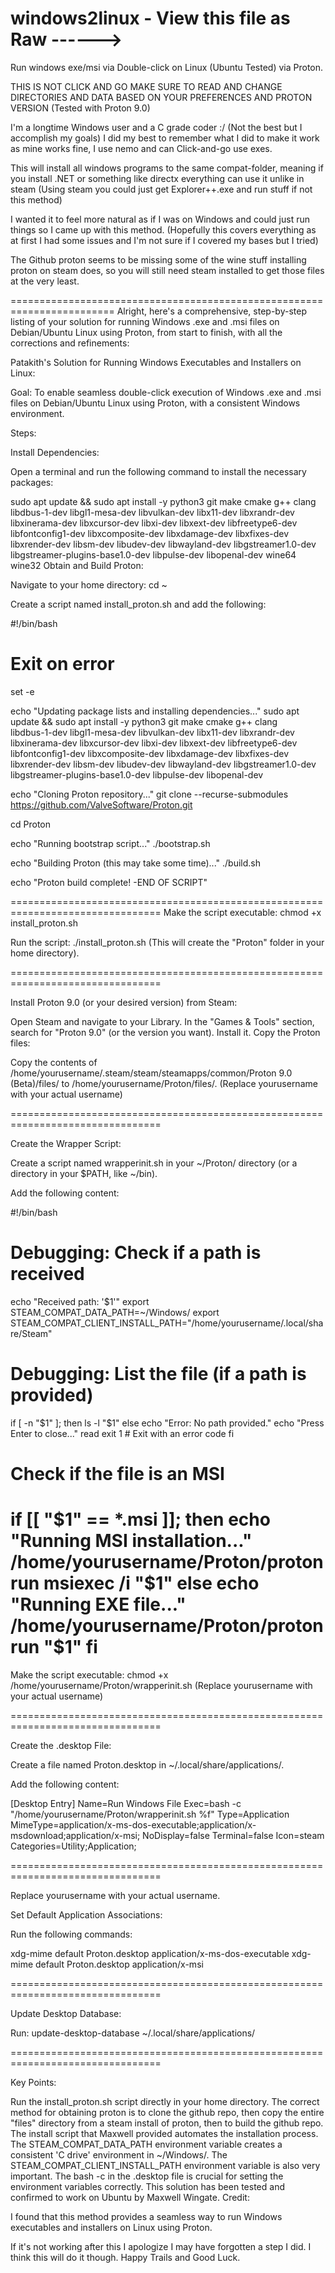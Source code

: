 # windows2linux - View this file as Raw ------>
Run windows exe/msi via Double-click on Linux (Ubuntu Tested) via Proton.

THIS IS NOT CLICK AND GO MAKE SURE TO READ AND CHANGE DIRECTORIES AND DATA BASED ON YOUR PREFERENCES AND PROTON VERSION (Tested with Proton 9.0)

I'm a longtime Windows user and a C grade coder :/ (Not the best but I accomplish my goals)
I did my best to remember what I did to make it work as mine works fine, I use nemo and can Click-and-go use exes.

This will install all windows programs to the same compat-folder, meaning if you install .NET or something like directx everything can use it unlike in steam (Using steam you could just get Explorer++.exe and run stuff if not this method)

I wanted it to feel more natural as if I was on Windows and could just run things so I came up with this method.
(Hopefully this covers everything as at first I had some issues and I'm not sure if I covered my bases but I tried)

The Github proton seems to be missing some of the wine stuff installing proton on steam does, so you will still need steam installed to get those files at the very least.

========================================================================
Alright, here's a comprehensive, step-by-step listing of your solution for running Windows .exe and .msi files on Debian/Ubuntu Linux using Proton, from start to finish, with all the corrections and refinements:

Patakith's Solution for Running Windows Executables and Installers on Linux:

Goal: To enable seamless double-click execution of Windows .exe and .msi files on Debian/Ubuntu Linux using Proton, with a consistent Windows environment.

Steps:

Install Dependencies:

Open a terminal and run the following command to install the necessary packages:

sudo apt update && sudo apt install -y python3 git make cmake g++ clang \
    libdbus-1-dev libgl1-mesa-dev libvulkan-dev libx11-dev libxrandr-dev \
    libxinerama-dev libxcursor-dev libxi-dev libxext-dev libfreetype6-dev \
    libfontconfig1-dev libxcomposite-dev libxdamage-dev libxfixes-dev \
    libxrender-dev libsm-dev libudev-dev libwayland-dev libgstreamer1.0-dev \
    libgstreamer-plugins-base1.0-dev libpulse-dev libopenal-dev wine64 wine32
Obtain and Build Proton:

Navigate to your home directory: cd ~

Create a script named install_proton.sh and add the following:

#!/bin/bash

# Exit on error
set -e

echo "Updating package lists and installing dependencies..."
sudo apt update && sudo apt install -y python3 git make cmake g++ clang \
    libdbus-1-dev libgl1-mesa-dev libvulkan-dev libx11-dev libxrandr-dev \
    libxinerama-dev libxcursor-dev libxi-dev libxext-dev libfreetype6-dev \
    libfontconfig1-dev libxcomposite-dev libxdamage-dev libxfixes-dev \
    libxrender-dev libsm-dev libudev-dev libwayland-dev libgstreamer1.0-dev \
    libgstreamer-plugins-base1.0-dev libpulse-dev libopenal-dev

echo "Cloning Proton repository..."
git clone --recurse-submodules https://github.com/ValveSoftware/Proton.git

cd Proton

echo "Running bootstrap script..."
./bootstrap.sh

echo "Building Proton (this may take some time)..."
./build.sh

echo "Proton build complete! -END OF SCRIPT"

================================================================================
Make the script executable: chmod +x install_proton.sh

Run the script: ./install_proton.sh (This will create the "Proton" folder in your home directory).

================================================================================

Install Proton 9.0 (or your desired version) from Steam:

Open Steam and navigate to your Library.
In the "Games & Tools" section, search for "Proton 9.0" (or the version you want).
Install it.
Copy the Proton files:

Copy the contents of /home/yourusername/.steam/steam/steamapps/common/Proton 9.0 (Beta)/files/ to /home/yourusername/Proton/files/. (Replace yourusername with your actual username)

================================================================================

Create the Wrapper Script:

Create a script named wrapperinit.sh in your ~/Proton/ directory (or a directory in your $PATH, like ~/bin).

Add the following content:

#!/bin/bash

# Debugging: Check if a path is received
echo "Received path: '$1'"
export STEAM_COMPAT_DATA_PATH=~/Windows/
export STEAM_COMPAT_CLIENT_INSTALL_PATH="/home/yourusername/.local/share/Steam"

# Debugging: List the file (if a path is provided)
if [ -n "$1" ]; then
    ls -l "$1"
else
    echo "Error: No path provided."
    echo "Press Enter to close..."
    read
    exit 1 # Exit with an error code
fi

# Check if the file is an MSI
if [[ "$1" == *.msi ]]; then
    echo "Running MSI installation..."
    /home/yourusername/Proton/proton run msiexec /i "$1"
else
    echo "Running EXE file..."
    /home/yourusername/Proton/proton run "$1"
fi
================================================================================

Make the script executable: chmod +x /home/yourusername/Proton/wrapperinit.sh (Replace yourusername with your actual username)

================================================================================

Create the .desktop File:

Create a file named Proton.desktop in ~/.local/share/applications/.

Add the following content:

[Desktop Entry]
Name=Run Windows File
Exec=bash -c "/home/yourusername/Proton/wrapperinit.sh %f"
Type=Application
MimeType=application/x-ms-dos-executable;application/x-msdownload;application/x-msi;
NoDisplay=false
Terminal=false
Icon=steam
Categories=Utility;Application;

================================================================================

Replace yourusername with your actual username.

Set Default Application Associations:

Run the following commands:


xdg-mime default Proton.desktop application/x-ms-dos-executable
xdg-mime default Proton.desktop application/x-msi

================================================================================

Update Desktop Database:

Run: update-desktop-database ~/.local/share/applications/

================================================================================

Key Points:

Run the install_proton.sh script directly in your home directory.
The correct method for obtaining proton is to clone the github repo, then copy the entire "files" directory from a steam install of proton, then to build the github repo.
The install script that Maxwell provided automates the installation process.
The STEAM_COMPAT_DATA_PATH environment variable creates a consistent 'C drive' environment in ~/Windows/.
The STEAM_COMPAT_CLIENT_INSTALL_PATH environment variable is also very important.
The bash -c in the .desktop file is crucial for setting the environment variables correctly.
This solution has been tested and confirmed to work on Ubuntu by Maxwell Wingate.
Credit:

I found that this method provides a seamless way to run Windows executables and installers on Linux using Proton.

If it's not working after this I apologize I may have forgotten a step I did. I think this will do it though. Happy Trails and Good Luck.
